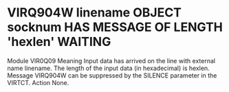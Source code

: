 # VIRQ904W linename OBJECT socknum HAS MESSAGE OF LENGTH 'hexlen' WAITING
Module
    VIR0Q09
Meaning
    Input data has arrived on the line with external name linename. The length of the input data (in hexadecimal) is hexlen. Message VIRQ904W can be suppressed by the SILENCE parameter in the VIRTCT.
Action
    None.
